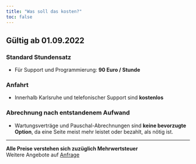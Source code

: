 ```yaml
---
title: "Was soll das kosten?"
toc: false
---
```


## Gültig ab 01.09.2022

### Standard Stundensatz
- Für Support und Programmierung: **90 Euro / Stunde**

### Anfahrt
- Innerhalb Karlsruhe und telefonischer Support sind **kostenlos**

### Abrechnung nach entstandenem Aufwand
- Wartungsverträge und Pauschal-Abrechnungen sind **keine bevorzugte Option**, da eine Seite meist mehr leistet oder bezahlt, als nötig ist.

---

**Alle Preise verstehen sich zuzüglich Mehrwertsteuer**  
Weitere Angebote auf [Anfrage](https://www.eiboeck.de/kontakt)

